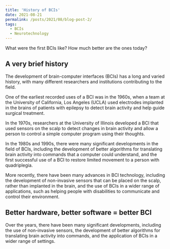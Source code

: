 ```yaml
---
title: 'History of BCIs'
date: 2021-08-21
permalink: /posts/2021/08/blog-post-2/
tags:
  - BCIs
  - Neurotechnology
---
```


What were the first BCIs like? How much better are the ones today?

A very brief history
------
The development of brain-computer interfaces (BCIs) has a long and varied history, with many different researchers and institutions contributing to the field.

One of the earliest recorded uses of a BCI was in the 1960s, when a team at the University of California, Los Angeles (UCLA) used electrodes implanted in the brains of patients with epilepsy to detect brain activity and help guide surgical treatment.

In the 1970s, researchers at the University of Illinois developed a BCI that used sensors on the scalp to detect changes in brain activity and allow a person to control a simple computer program using their thoughts.

In the 1980s and 1990s, there were many significant developments in the field of BCIs, including the development of better algorithms for translating brain activity into commands that a computer could understand, and the first successful use of a BCI to restore limited movement to a person with quadriplegia.

More recently, there have been many advances in BCI technology, including the development of non-invasive sensors that can be placed on the scalp, rather than implanted in the brain, and the use of BCIs in a wider range of applications, such as helping people with disabilities to communicate and control their environment.


Better hardware, better software = better BCI
------
Over the years, there have been many significant developments, including the use of non-invasive sensors, the development of better algorithms for translating brain activity into commands, and the application of BCIs in a wider range of settings.
